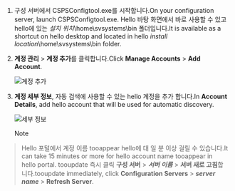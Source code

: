 1. <span data-ttu-id="ca22c-101">구성 서버에서 CSPSConfigtool.exe를 시작합니다.</span><span class="sxs-lookup"><span data-stu-id="ca22c-101">On your configuration server, launch CSPSConfigtool.exe.</span></span> <span data-ttu-id="ca22c-102">Hello 바탕 화면에서 바로 사용할 수 있고 hello에 있는 *설치 위치*\home\svsystems\bin 폴더입니다.</span><span class="sxs-lookup"><span data-stu-id="ca22c-102">It is available as a shortcut on hello desktop and located in hello *install location*\home\svsystems\bin folder.</span></span>
2. <span data-ttu-id="ca22c-103">**계정 관리** > **계정 추가**를 클릭합니다.</span><span class="sxs-lookup"><span data-stu-id="ca22c-103">Click **Manage Accounts** > **Add Account**.</span></span>

    ![계정 추가](./media/site-recovery-add-vcenter-account/credentials1.png)
3. <span data-ttu-id="ca22c-105">**계정 세부 정보**, 자동 검색에 사용할 수 있는 hello 계정을 추가 합니다.</span><span class="sxs-lookup"><span data-stu-id="ca22c-105">In **Account Details**, add hello account that will be used for automatic discovery.</span></span>

    ![세부 정보](./media/site-recovery-add-vcenter-account/credentials2.png)

    > [!Note]
  > <span data-ttu-id="ca22c-107">Hello 포털에서 계정 이름 tooappear hello에 대 일 분 이상 걸릴 수 있습니다.</span><span class="sxs-lookup"><span data-stu-id="ca22c-107">It can take 15 minutes or more for hello account name tooappear in hello portal.</span></span> <span data-ttu-id="ca22c-108">tooupdate 즉시 클릭 **구성 서버** > ***서버 이름*** > **서버 새로 고침**합니다.</span><span class="sxs-lookup"><span data-stu-id="ca22c-108">tooupdate immediately, click **Configuration Servers** > ***server name*** > **Refresh Server**.</span></span>
